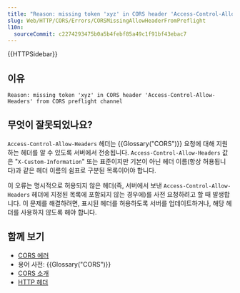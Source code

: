 ```yaml
---
title: "Reason: missing token 'xyz' in CORS header 'Access-Control-Allow-Headers' from CORS preflight channel"
slug: Web/HTTP/CORS/Errors/CORSMissingAllowHeaderFromPreflight
l10n:
  sourceCommit: c2274293475b0a5b4febf85a49c1f91bf43ebac7
---
```


{{HTTPSidebar}}

## 이유

```plain
Reason: missing token 'xyz' in CORS header 'Access-Control-Allow-Headers' from CORS preflight channel
```

## 무엇이 잘못되었나요?

`Access-Control-Allow-Headers` 헤더는 {{Glossary("CORS")}} 요청에 대해 지원하는 헤더를 알 수 있도록 서버에서 전송됩니다. `Access-Control-Allow-Headers` 값은 "`X-Custom-Information`" 또는 표준이지만 기본이 아닌 헤더 이름(항상 허용됩니다)과 같은 헤더 이름의 쉼표로 구분된 목록이어야 합니다.

이 오류는 명시적으로 허용되지 않은 헤더(즉, 서버에서 보낸 `Access-Control-Allow-Headers` 헤더에 지정된 목록에 포함되지 않는 경우에)를 사전 요청하려고 할 때 발생합니다. 이 문제를 해결하려면, 표시된 헤더를 허용하도록 서버를 업데이트하거나, 해당 헤더를 사용하지 않도록 해야 합니다.

## 함께 보기

- [CORS 에러](/ko/docs/Web/HTTP/CORS/Errors)
- 용어 사전: {{Glossary("CORS")}}
- [CORS 소개](/ko/docs/Web/HTTP/CORS)
- [HTTP 헤더](/ko/docs/Web/HTTP/Headers)

